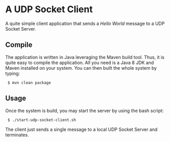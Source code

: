 # A UDP Socket Client 

A quite simple client application that sends a _Hello World_ message to a UDP Socket Server.

## Compile

The application is written in Java leveraging the Maven build tool. Thus, it is quite easy to compile the application. All you need is a Java 8 JDK and Maven installed on your system. You can then built the whole system by typing:

```
 $ mvn clean package
```

## Usage

Once the system is build, you may start the server by using the bash script:

```
 $ ./start-udp-socket-client.sh
```

The client just sends a single message to a local UDP Socket Server and terminates.
